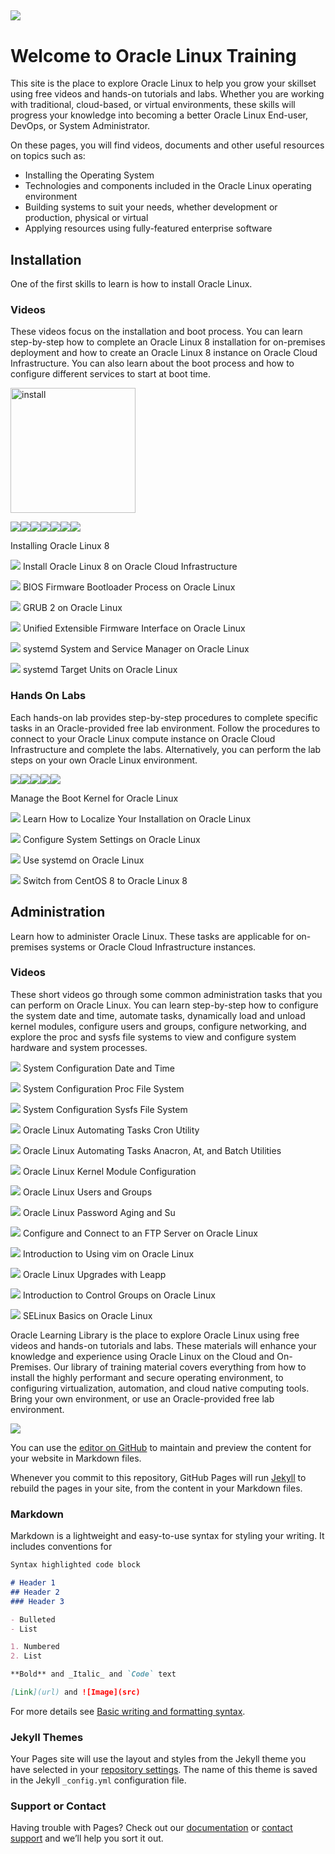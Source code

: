 
![](common/images/OL-1200x200-banner.png)
---
# Welcome to Oracle Linux Training
This site is the place to explore Oracle Linux to help you grow your skillset using free videos and hands-on tutorials and labs. Whether you are working with traditional, cloud-based, or virtual environments, these skills will progress your knowledge into becoming a better Oracle Linux End-user, DevOps, or System Administrator.

On these pages, you will find videos, documents and other useful resources on topics such as:

- Installing the Operating System
- Technologies and components included in the Oracle Linux operating environment
- Building systems to suit your needs, whether development or production, physical or virtual
- Applying resources using fully-featured enterprise software

## Installation
One of the first skills to learn is how to install Oracle Linux.

### Videos
These videos focus on the installation and boot process. You can learn step-by-step how to complete an Oracle Linux 8 installation for on-premises deployment and how to create an Oracle Linux 8 instance on Oracle Cloud Infrastructure. You can also learn about the boot process and how to configure different services to start at boot time.

<img src="common/images/install_tmp.png" alt="install" width="200"/>

[![](install)](https://youtu.be/l6fapYCHaQ0)[![](common/images/installoci_tmp.png)](https://youtu.be/ETpaOwAcB7M)[![](common/images/bios_tmp.png)](https://youtu.be/NP9BHTjih7g)[![](common/images/grub2_tmp.png)](https://youtu.be/0dv87RFGcKI)[![](common/images/uefi_tmp.png)](https://youtu.be/OVeso8h5HZA)[![](common/images/systemd_tmp.png)](https://youtu.be/9uDvnZKhU8A)[![](common/images/sysdtrgs.png)](https://youtu.be/Tkxs-wfZrnw)

Installing Oracle Linux 8

[![](common/images/installoci.jpg)](https://youtu.be/ETpaOwAcB7M)
Install Oracle Linux 8 on Oracle Cloud Infrastructure

[![](common/images/bios.jpg)](https://youtu.be/NP9BHTjih7g)
BIOS Firmware Bootloader Process on Oracle Linux

[![](common/images/grub2.jpg)](https://youtu.be/0dv87RFGcKI)
GRUB 2 on Oracle Linux

[![](common/images/uefi.jpg)](https://youtu.be/OVeso8h5HZA)
Unified Extensible Firmware Interface on Oracle Linux

[![](common/images/systemd.jpg)](https://youtu.be/9uDvnZKhU8A)
systemd System and Service Manager on Oracle Linux

[![](common/images/systemdtargets.jpg)](https://youtu.be/Tkxs-wfZrnw)
systemd Target Units on Oracle Linux

### Hands On Labs
Each hands-on lab provides step-by-step procedures to complete specific tasks in an Oracle-provided free lab environment. Follow the procedures to connect to your Oracle Linux compute instance on Oracle Cloud Infrastructure and complete the labs. Alternatively, you can perform the lab steps on your own Oracle Linux environment.

[![](common/images/boot_kernel.png)](https://luna.oracle.com/lab/67f106f2-8c50-442c-b24f-108b806be84f)[![](common/images/localize.png)](https://luna.oracle.com/lab/d657ae3c-ac29-4b0a-943e-e533f2e8093b)[![](common/images/sysctl.png)](https://luna.oracle.com/lab/aa8f2377-7967-4e45-bf32-bdc8054d5c76)[![](common/images/systemd_lab.png)](https://luna.oracle.com/lab/8a060473-bff3-4c04-9799-eb944951007c)[![](common/images/centos.png)](https://luna.oracle.com/lab/ee1c4ab9-010f-4b3c-bd1e-cdcca57800a2)

Manage the Boot Kernel for Oracle Linux

[![](common/images/localize.png)](https://luna.oracle.com/lab/d657ae3c-ac29-4b0a-943e-e533f2e8093b)
Learn How to Localize Your Installation on Oracle Linux

[![](common/images/sysctl.png)](https://luna.oracle.com/lab/aa8f2377-7967-4e45-bf32-bdc8054d5c76)
Configure System Settings on Oracle Linux

[![](common/images/systemd_lab.png)](https://luna.oracle.com/lab/8a060473-bff3-4c04-9799-eb944951007c)
Use systemd on Oracle Linux

[![](common/images/centos.png)](https://luna.oracle.com/lab/ee1c4ab9-010f-4b3c-bd1e-cdcca57800a2)
Switch from CentOS 8 to Oracle Linux 8

## Administration
Learn how to administer Oracle Linux. These tasks are applicable for on-premises systems or Oracle Cloud Infrastructure instances.

### Videos
These short videos go through some common administration tasks that you can perform on Oracle Linux. You can learn step-by-step how to configure the system date and time, automate tasks, dynamically load and unload kernel modules, configure users and groups, configure networking, and explore the proc and sysfs file systems to view and configure system hardware and system processes.

[![](common/images/date_time.jpg)](https://youtu.be/q8VlYiF5sx8)
System Configuration Date and Time

[![](common/images/proc.jpg)](https://youtu.be/1F51ZHAVfAk)
System Configuration Proc File System

[![](common/images/sysfs.jpg)](https://youtu.be/j9x2cuOE5_Y)
System Configuration Sysfs File System

[![](common/images/cron.jpg)](https://youtu.be/BpPGoRYTv9I)
Oracle Linux Automating Tasks Cron Utility

[![](common/images/anacron.jpg)](https://youtu.be/EIV3lpTeqXo)
Oracle Linux Automating Tasks Anacron, At, and Batch Utilities

[![](common/images/kernelmod.jpg)](https://youtu.be/AeW42ZyzHrQ)
Oracle Linux Kernel Module Configuration

[![](common/images/users.jpg)](https://youtu.be/fag6aHNUkdQ)
Oracle Linux Users and Groups

[![](common/images/passwrd.jpg)](https://youtu.be/WrcnDpj3axQ)
Oracle Linux Password Aging and Su

[![](common/images/ftp.jpg)](https://youtu.be/xpBBUPLEkZg)
Configure and Connect to an FTP Server on Oracle Linux

[![](common/images/vim.jpg)](https://youtu.be/5xKldV3knzU)
Introduction to Using vim on Oracle Linux

[![](common/images/leapp.jpg)](https://youtu.be/pk6tgzGpAU4)
Oracle Linux Upgrades with Leapp

[![](common/images/cgroups.png)](https://youtu.be/AiYK0VBW7e4)
Introduction to Control Groups on Oracle Linux

[![](common/images/selinux.jpg)](https://youtu.be/meKjLOxEu_o)
SELinux Basics on Oracle Linux


Oracle Learning Library is the place to explore Oracle Linux using free videos and hands-on tutorials and labs. These materials will enhance your knowledge and experience using Oracle Linux on the Cloud and On-Premises. Our library of training material covers everything from how to install the highly performant and secure operating environment, to configuring virtualization, automation, and cloud native computing tools. Bring your own environment, or use an Oracle-provided free lab environment.

![](common/images/Presentation2.png)



You can use the [editor on GitHub](https://github.com/craigmcb/craigmcb.github.io/edit/main/README.md) to maintain and preview the content for your website in Markdown files.

Whenever you commit to this repository, GitHub Pages will run [Jekyll](https://jekyllrb.com/) to rebuild the pages in your site, from the content in your Markdown files.

### Markdown

Markdown is a lightweight and easy-to-use syntax for styling your writing. It includes conventions for

```markdown
Syntax highlighted code block

# Header 1
## Header 2
### Header 3

- Bulleted
- List

1. Numbered
2. List

**Bold** and _Italic_ and `Code` text

[Link](url) and ![Image](src)
```

For more details see [Basic writing and formatting syntax](https://docs.github.com/en/github/writing-on-github/getting-started-with-writing-and-formatting-on-github/basic-writing-and-formatting-syntax).

### Jekyll Themes

Your Pages site will use the layout and styles from the Jekyll theme you have selected in your [repository settings](https://github.com/craigmcb/craigmcb.github.io/settings/pages). The name of this theme is saved in the Jekyll `_config.yml` configuration file.

### Support or Contact

Having trouble with Pages? Check out our [documentation](https://docs.github.com/categories/github-pages-basics/) or [contact support](https://support.github.com/contact) and we’ll help you sort it out.
